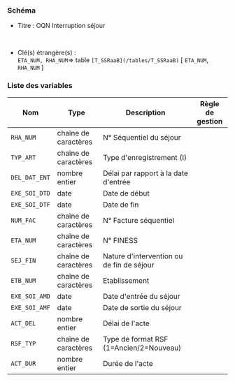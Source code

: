 ### Schéma


- Titre : OQN Interruption séjour
<br />



- Clé(s) étrangère(s) : <br />
`ETA_NUM, RHA_NUM`=> table `[T_SSRaaB](/tables/T_SSRaaB)` [ `ETA_NUM`, `RHA_NUM` ]<br />

 
### Liste des variables

Nom | Type | Description | Règle de gestion
-|-|-|-
`RHA_NUM`| chaîne de caractères |N° Séquentiel du séjour||
`TYP_ART`| chaîne de caractères |Type d'enregistrement (I)||
`DEL_DAT_ENT`| nombre entier |Délai par rapport à la date d'entrée||
`EXE_SOI_DTD`| date |Date de début||
`EXE_SOI_DTF`| date |Date de fin||
`NUM_FAC`| chaîne de caractères |N° Facture séquentiel||
`ETA_NUM`| chaîne de caractères |N° FINESS||
`SEJ_FIN`| chaîne de caractères |Nature d'intervention ou de fin de séjour||
`ETB_NUM`| chaîne de caractères |Etablissement||
`EXE_SOI_AMD`| date |Date d'entrée du séjour||
`EXE_SOI_AMF`| date |Date de sortie du séjour||
`ACT_DEL`| nombre entier |Délai de l'acte||
`RSF_TYP`| chaîne de caractères |Type de format RSF (1=Ancien/2=Nouveau)||
`ACT_DUR`| nombre entier |Durée de l'acte||